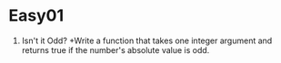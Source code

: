# Easy01

1. Isn't it Odd?
+Write a function that takes one integer argument and returns true if the 
number's absolute value is odd.
